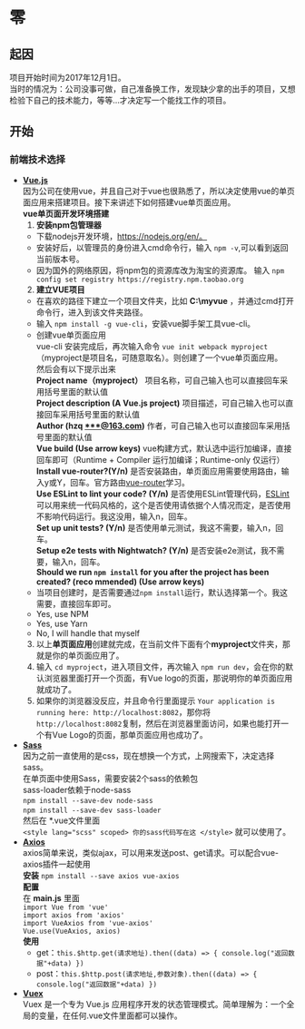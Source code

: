 # 零
## 起因
项目开始时间为2017年12月1日。<br>
当时的情况为：公司没事可做，自己准备换工作，发现缺少拿的出手的项目，又想检验下自己的技术能力，等等...才决定写一个能找工作的项目。
## 开始
### 前端技术选择
* **[Vue.js](https://cn.vuejs.org/v2/guide/)**<br>
因为公司在使用vue，并且自己对于vue也很熟悉了，所以决定使用vue的单页面应用来搭建项目。接下来讲述下如何搭建vue单页面应用。<br>
**vue单页面开发环境搭建**
    1. **安装npm包管理器**
    * 下载nodejs开发环境，https://nodejs.org/en/。
    * 安装好后，以管理员的身份进入cmd命令行，输入 `npm -v`,可以看到返回当前版本号。
    * 因为国外的网络原因，将npm包的资源库改为淘宝的资源库。
    输入 `npm config set registry https://registry.npm.taobao.org`
    2. **建立VUE项目**
    * 在喜欢的路径下建立一个项目文件夹，比如 **C:\myvue** ，并通过cmd打开命令行，进入到该文件夹路径。
    * 输入 `npm install -g vue-cli`，安装vue脚手架工具vue-cli。
    * 创建vue单页面应用<br>
    vue-cli 安装完成后，再次输入命令 `vue init webpack myproject`（myproject是项目名，可随意取名）。则创建了一个vue单页面应用。<br>
    然后会有以下提示出来<br>
        **Project name（myproject）** 项目名称，可自己输入也可以直接回车采用括号里面的默认值<br>
    **Project description (A Vue.js project)** 项目描述，可自己输入也可以直接回车采用括号里面的默认值<br>
    **Author (hzq <***@163.com>)** 作者，可自己输入也可以直接回车采用括号里面的默认值<br>
    **Vue build (Use arrow keys)**
    vue构建方式，默认选中运行加编译，直接回车即可（Runtime + Compiler 运行加编译；Runtime-only 仅运行）       
    **Install vue-router?(Y/n)** 是否安装路由，单页面应用需要使用路由，输入y或Y，回车。官方路由[vue-router](https://router.vuejs.org/zh-cn/)学习。<br>
    **Use ESLint to lint your code? (Y/n)** 是否使用ESLint管理代码，[ESLint](http://eslint.cn/)可以用来统一代码风格的，这个是否使用请依据个人情况而定，是否使用不影响代码运行。我这没用，输入n，回车。<br>
    **Set up unit tests? (Y/n)** 是否使用单元测试，我这不需要，输入n，回车。<br>
    **Setup e2e tests with Nightwatch? (Y/n)** 是否安装e2e测试，我不需要，输入n，回车。<br>
    **Should we run `npm install` for you after the project has been created? (reco
mmended) (Use arrow keys)** <br>
    * 当项目创建时，是否需要通过`npm install`运行，默认选择第一个。我这需要，直接回车即可。
    * Yes, use NPM
    * Yes, use Yarn
    * No, I will handle that myself
    3. 以上**单页面应用**创建就完成，在当前文件下面有个**myproject**文件夹，那就是你的单页面应用了。
    4. 输入 `cd myproject`，进入项目文件，再次输入 `npm run dev`，会在你的默认浏览器里面打开一个页面，有Vue logo的页面，那说明你的单页面应用就成功了。
    5. 如果你的浏览器没反应，并且命令行里面提示 `Your application is running here: http://localhost:8082`，那你将 `http://localhost:8082`复制，然后在浏览器里面访问，如果也能打开一个有Vue Logo的页面，那单页面应用也成功了。
* **[Sass](https://www.sass.hk/)**<br>
因为之前一直使用的是css，现在想换一个方式，上网搜索下，决定选择sass。<br>
在单页面中使用Sass，需要安装2个sass的依赖包<br>sass-loader依赖于node-sass<br> 
`npm install --save-dev node-sass`<br> 
`npm install --save-dev sass-loader` <br> 
然后在 *.vue文件里面<br>
`<style lang="scss" scoped> 你的sass代码写在这 </style>`
就可以使用了。
* **[Axios](https://www.kancloud.cn/yunye/axios/234845)**<br>
axios简单来说，类似ajax，可以用来发送post、get请求。可以配合vue-axios插件一起使用<br>
**安装**  `npm install --save axios vue-axios`<br>
**配置**  <br>
在 **main.js** 里面<br>
`import Vue from 'vue'`<br>
`import axios from 'axios'`<br>
`import VueAxios from 'vue-axios'`<br>
`Vue.use(VueAxios, axios) `<br>
**使用**
    * get：`this.$http.get(请求地址).then((data) => {
    console.log("返回数据"+data)
    })`
    * post：`this.$http.post(请求地址,参数对象).then((data) => {
    console.log("返回数据"+data)
    })`
* **[Vuex](https://vuex.vuejs.org/zh-cn/intro.html)**<br>
Vuex 是一个专为 Vue.js 应用程序开发的状态管理模式。简单理解为：一个全局的变量，在任何.vue文件里面都可以操作。
